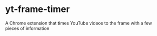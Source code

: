 # yt-frame-timer
A Chrome extension that times YouTube videos to the frame with a few pieces of information
